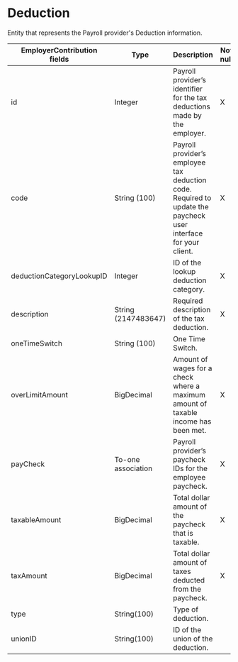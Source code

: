 # Deduction

Entity that represents the Payroll provider's Deduction information.

<table>
    <colgroup>
        <col width="20%" />
        <col width="20%" />
        <col width="20%" />
        <col width="20%" />
        <col width="20%" />
    </colgroup>
    <thead>
        <tr class="header">
            <th>EmployerContribution fields</th>
            <th>Type</th>
            <th>Description</th>
            <th>Not null</th>
            <th>Read-only</th>
        </tr>
    </thead>
    <tbody>
        <tr class="even">
            <td>id</td>
            <td>Integer</td>
            <td>Payroll provider’s identifier for the tax deductions made by the employer. </td>
            <td>X</td>
            <td></td>
        </tr>
        <tr class="odd">
            <td>code</td>
            <td>String (100)</td>
            <td>Payroll provider’s employee tax deduction code. Required to update the paycheck user interface for your client.</td>
            <td>X</td>
            <td></td>
        </tr>
        <tr class="even">
            <td>deductionCategoryLookupID</td>
            <td>Integer</td>
            <td>ID of the lookup deduction category.</td>
            <td>X</td>
            <td></td>
        </tr>
        <tr class="odd">
            <td>description</td>
            <td>String (2147483647)</td>
            <td>Required description of the tax deduction.</td>
            <td>X</td>
            <td></td>
        </tr>
        <tr class="even">
            <td>oneTimeSwitch</td>
            <td>String (100)</td>
            <td>One Time Switch.</td>
            <td></td>
            <td></td>
        </tr>
        <tr class="odd">
            <td>overLimitAmount</td>
            <td>BigDecimal</td>
            <td>Amount of wages for a check where a maximum amount of taxable income has been met.</td>
            <td>X</td>
            <td></td>
        </tr>
        <tr class="even">
            <td>payCheck</td>
            <td>To-one association</td>
            <td>Payroll provider’s paycheck IDs for the employee paycheck.</td>
            <td>X</td>
            <td></td>
        </tr>
        <tr class="odd">
            <td>taxableAmount</td>
            <td>BigDecimal</td>
            <td>Total dollar amount of the paycheck that is taxable.</td>
            <td>X</td>
            <td></td>
        </tr>
        <tr class="even">
            <td>taxAmount</td>
            <td>BigDecimal</td>
            <td>Total dollar amount of taxes deducted from the paycheck.</td>
            <td>X</td>
            <td></td>
        </tr>
        <tr class="odd">
            <td>type</td>
            <td>String(100)</td>
            <td>Type of deduction.</td>
            <td></td>
            <td></td>
        </tr>
        <tr class="even">
            <td>unionID</td>
            <td>String(100)</td>
            <td>ID of the union of the deduction.</td>
            <td></td>
            <td></td>
        </tr>
    </tbody>
</table>


     
        
